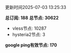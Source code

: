 更新时间2025-07-03 13:25:33

**总订阅: 188**
**总节点: 30622**
- vless节点: 10287
- hysteria2节点: 3

**google ping有效节点: 170**
